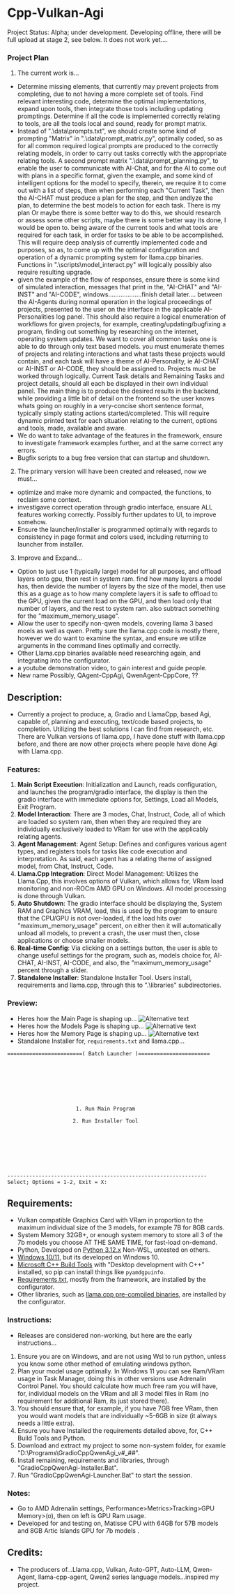 # Cpp-Vulkan-Agi
Project Status: Alpha; under development. Developing offline, there will be full upload at stage 2, see below. It does not work yet....

### Project Plan
1. The current work is...
- Determine missing elements, that currently may prevent projects from completing, due to not having a more complete set of tools. Find relevant interesting code, determine the optimal implementations, expand upon tools, then integrate those tools including updating promptings. Determine if all the code is implemented correctly relating to tools, are all the tools local and sound, ready for prompt matrix.
- Instead of ".\data\prompts.txt", we should create some kind of prompting "Matrix" in ".\data\prompt_matrix.py", optimally coded, so as for all common required logical prompts are produced to the correctly relating models, in order to carry out tasks correctly with the appropriate relating tools. A second prompt matrix ".\data\prompt_planning.py", to enable the user to communicate with AI-Chat, and for the AI to come out with plans in a specific format, given the example, and some kind of intelligent options for the model to specify, therein, we require it to come out with a list of steps, then when performing each "Current Task", then the AI-CHAT must produce a plan for the step, and then andlyze the plan, to determine the best models to action for each task. There is my plan Or maybe there is some better way to do this, we should research or assess some other scripts, maybe there is some better way its done, I would be open to. being aware of the current tools and what tools are required for each task, in order for tasks to be able to be accomplished. This will require deep analysis of currently implemented code and purposes, so as, to come up with the optimal configuration and operation of a dynamic prompting system for llama.cpp binaries. Functions in ".\scripts\model_interact.py" will logically possibly also require resulting upgrade.
- given the example of the flow of responses, ensure there is some kind of simulated interaction, messages that print in the, "AI-CHAT" and "AI-INST" and "AI-CODE", windows...................finish detail later.... between the AI-Agents during normal operation in the logical proceedings of projects, presented to the user on the interface in the applicable AI-Personalities log panel. This should also require a logical enumeration of workflows for given projects, for example, creating/updating/bugfixing a program, finding out something by researching on the internet, operating system updates. We want to cover all common tasks one is able to do through only text based models. you must enumerate themes of projects and relating interactions and what tasts these projects would contain, and each task will have a theme of AI-Personality, ie AI-CHAT or AI-INST or AI-CODE, they should be assigned to. Projects must be worked through logically. Current Task details and Remaining Tasks and project details, should all each be displayed in their own individual panel. The main thing is to produce the desired results in the backend, while providing a little bit of detail on the frontend so the user knows whats going on roughly in a very-concise short sentence format, typically simply stating actions started/completed. This will require dynamic printed text for each situation relating to the current, options and tools, made, available and aware.
- We do want to take advantage of the features in the framework, ensure to investigate framework examples further, and at the same correct any errors.
- Bugfix scripts to a bug free version that can startup and shutdown.
2. The primary version will have been created and released, now we must...
- optimize and make more dynamic and compacted, the functions, to reclaim some context. 
- investigave correct operation through gradio interface, ensuare ALL features working correctly. Possibly further updates to UI, to improve somehow.
- Ensure the launcher/installer is programmed optimally with regards to consistency in page format and colors used, including returning to launcher from installer.
3. Improve and Expand...
- Option to just use 1 (typically large) model for all purposes, and offload layers onto gpu, then rest in system ram. find how many layers a model has, then devide the number of layers by the size of the model, then use this as a guage as to how many complete layers it is safe to offload to the GPU, given the current load on the GPU, and then load only that number of layers, and the rest to system ram. also subtract something for the "maximum_memory_usage".
- Allow the user to specify non-qwen models, covering llama 3 based moels as well as qwen. Pretty sure the llama.cpp code is mostly there, however we do want to examine the syntax, and ensure we utilize arguments in the command lines optimally and correctly.
- Other Llama.cpp binaries available need researching again, and integrating into the configurator.
- a youtube demonstration video, to gain interest and guide people.
- New name Possibly, QAgent-CppAgi, QwenAgent-CppCore, ??

## Description:
- Currently a project to produce, a, Gradio and LlamaCpp, based Agi, capable of, planning and executing, text/code based projects, to completion. Utilizing the best solutions I can find from research, etc. There are Vulkan versions of llama.cpp, I have done stuff with llama.cpp before, and there are now other projects where people have done Agi with Llama.cpp.

### Features:
1. **Main Script Execution**: Initialization and Launch, reads configuration, and launches the program/gradio interface, the display is then the gradio interface with immediate options for, Settings, Load all Models, Exit Program.
2. **Model Interaction**: There are 3 modes, Chat, Instruct, Code, all of which are loaded so system ram, then when they are required they are individually exclusively loaded to VRam for use with the applicably relating agents.
3. **Agent Management**: Agent Setup: Defines and configures various agent types, and registers tools for tasks like code execution and interpretation. As said, each agent has a relating theme of assigned model, from  Chat, Instruct, Code.
4. **Llama.Cpp Integration**: Direct Model Management: Utilizes the Llama.Cpp, this involves options of Vulkan, which allows for, VRam load monitoring and non-ROCm AMD GPU on Windows. All model processing is done through Vulkan.
5. **Auto Shutdown**: The gradio interface should be displaying the, System RAM and Graphics VRAM, load, this is used by the program to ensure that the CPU/GPU is not over-loaded, if the load hits over "maximum_memory_usage" percent, on either then it will automatically unload all models, to prevent a crash, the user must then, close applications or choose smaller models. 
6. **Real-time Config**: Via clicking on a settings button, the user is able to change useful settings for the program, such as, models choice for, AI-CHAT, AI-INST, AI-CODE, and also, the "maximum_memory_usage" percent through a slider.
7. **Standalone Installer**: Standalone Installer Tool. Users install, requirements and llama.cpp, through this to ".\libraries" subdirectories.
 
### Preview:
- Heres how the Main Page is shaping up...
![Alternative text](https://github.com/wiseman-timelord/QwenCppVulkanAgi/blob/main/media/interface_main.jpg)
- Heres how the Models Page is shaping up...
![Alternative text](https://github.com/wiseman-timelord/QwenCppVulkanAgi/blob/main/media/models_page.jpg)
- Heres how the Memory Page is shaping up...
![Alternative text](https://github.com/wiseman-timelord/QwenCppVulkanAgi/blob/main/media/settings_menu.jpg)
- Standalone Installer for, `requirements.txt` and llama.cpp...
```
========================( Batch Launcher )=======================








                      1. Run Main Program

                     2. Run Installer Tool








----------------------------------------------------------------
Select; Options = 1-2, Exit = X:

```

## Requirements:
- Vulkan compatible Graphics Card with VRam in proportion to the maximum individual size of the 3 models, for example 7B for 8GB cards.
- System Memory 32GB+, or enough system memory to store all 3 of the 7b models you choose AT THE SAME TIME, for fast-load on-demand.
- Python, Developed on [Python 3.12.x](https://www.python.org/downloads/release/python-3120/?ref=upstract.com) Non-WSL, untested on others.
- [Windows 10/11](https://www.ebay.co.uk/b/bn_2683753), but its developed on Windows 10.
- [Microsoft C++ Build Tools](https://visualstudio.microsoft.com/visual-cpp-build-tools/) with "Desktop development with C++" installed, so pip can install things like `pyamdgpuinfo`.
- [Requirements.txt](https://github.com/wiseman-timelord/QwenAgent-Interface/blob/main/requirements.txt), mostly from the framework, are installed by the configurator.
- Other libraries, such as [llama.cpp pre-compiled binaries](https://github.com/ggerganov/llama.cpp/releases), are installed by the configurator.


### Instructions:
- Releases are considered non-working, but here are the early instructions...
1. Ensure you are on Windows, and are not using Wsl to run python, unless you know some other method of emulating windows python.
2. Plan your model usage optimally. In Windows 11 you can see Ram/VRam usage in Task Manager, doing this in other versions use Adrenalin Control Panel. You should calculate how much free ram you will have, for, individual models on the VRam and all 3 model files in Ram (no requirement for additional Ram, its just stored there).
3. You should ensure that, for example, if you have 7GB free VRam, then you would want models that are individually ~5-6GB in size (it always needs a little extra). 
2. Ensure you have Installed the requirements detailed above, for, C++ Build Tools and Python.
4. Download and extract my project to some non-system folder, for examle "D:\Programs\GradioCppQwenAgi_v#_##".
5. Install remaining, requirements and libraries, through "GradioCppQwenAgi-Installer.Bat".
6. Run "GradioCppQwenAgi-Launcher.Bat" to start the session. 

### Notes:
- Go to AMD Adrenalin settings, Performance>Metrics>Tracking>GPU Memory>(o), then on left is GPU Ram usage.
- Developed for and testing on, Matisse CPU with 64GB for 57B models and 8GB Artic Islands GPU for 7b models .

## Credits:
- The producers of...Llama.cpp, Vulkan, Auto-GPT, Auto-LLM, Qwen-Agent, llama-cpp-agent, Qwen2 series language models...inspired my project.



